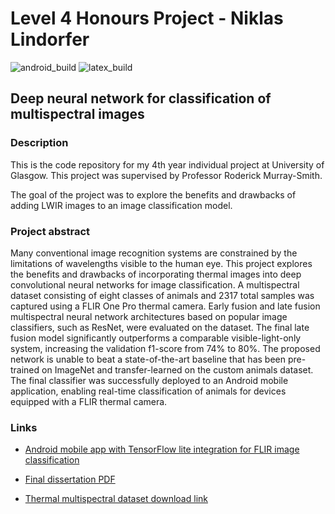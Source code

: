 # Level 4 Honours Project - Niklas Lindorfer

![android_build](https://github.com/Lindronics/flir_app/workflows/Android%20CI/badge.svg)
![latex_build](https://github.com/Lindronics/honours_project/workflows/latex_build/badge.svg)

## Deep neural network for classification of multispectral images

### Description

This is the code repository for my 4th year individual project at University of Glasgow. This project was supervised by Professor Roderick Murray-Smith.

The goal of the project was to explore the benefits and drawbacks of adding LWIR images to an image classification model.

### Project abstract

Many conventional image recognition systems are constrained by the limitations of wavelengths visible to the human eye. This project explores the benefits and drawbacks of incorporating thermal images into deep convolutional neural networks for image classification. A multispectral dataset consisting of eight classes of animals and 2317 total samples was captured using a FLIR One Pro thermal camera. Early fusion and late fusion multispectral neural network architectures based on popular image classifiers, such as ResNet, were evaluated on the dataset. The final late fusion model significantly outperforms a comparable visible-light-only system, increasing the validation f1-score from 74% to 80%. The proposed network is unable to beat a state-of-the-art baseline that has been pre-trained on ImageNet and transfer-learned on the custom animals dataset. The final classifier was successfully deployed to an Android mobile application, enabling real-time classification of animals for devices equipped with a FLIR thermal camera.

### Links

* [Android mobile app with TensorFlow lite integration for FLIR image classification](https://github.com/Lindronics/flir_app)

* [Final dissertation PDF](https://1drv.ms/b/s!Aqti0IlhBpFWjocLSKY5smKcBremig)

* [Thermal multispectral dataset download link](https://onedrive.live.com/download?cid=5691066189D062AB&resid=5691066189D062AB%21230121&authkey=ABspHHm_7-RsA8g)
